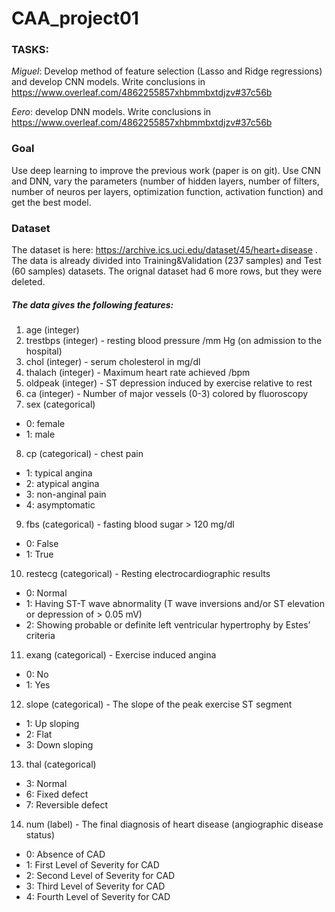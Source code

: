 # CAA_project01

### TASKS:
_Miguel_: Develop method of feature selection (Lasso and Ridge regressions) and develop CNN models. Write conclusions in https://www.overleaf.com/4862255857xhbmmbxtdjzv#37c56b

_Eero_: develop DNN models. Write conclusions in https://www.overleaf.com/4862255857xhbmmbxtdjzv#37c56b

### Goal
Use deep learning to improve the previous work (paper is on git). Use CNN and DNN, vary the parameters (number of hidden layers, number of filters, number of neuros per layers, optimization function, activation function) and get the best model.

### Dataset
The dataset is here: https://archive.ics.uci.edu/dataset/45/heart+disease . The data is already divided into Training&Validation (237 samples) and Test (60 samples) datasets. The orignal dataset had 6 more rows, but they were deleted.

##### The data gives the following features:
1) age (integer)
2) trestbps (integer) - resting blood pressure /mm Hg (on
admission to the hospital)
3) chol (integer) - serum cholesterol in mg/dl
4) thalach (integer) - Maximum heart rate achieved /bpm
5) oldpeak (integer) - ST depression induced by exercise
relative to rest
6) ca (integer) - Number of major vessels (0-3) colored by
fluoroscopy
7) sex (categorical)
  - 0: female
  - 1: male
8) cp (categorical) - chest pain
- 1: typical angina
- 2: atypical angina
- 3: non-anginal pain
- 4: asymptomatic
9) fbs (categorical) - fasting blood sugar > 120 mg/dl
- 0: False
- 1: True
10) restecg (categorical) - Resting electrocardiographic results
- 0: Normal
- 1: Having ST-T wave abnormality (T wave inversions
and/or ST elevation or depression of > 0.05
mV)
- 2: Showing probable or definite left ventricular
hypertrophy by Estes’ criteria
11) exang (categorical) - Exercise induced angina
- 0: No
- 1: Yes
12) slope (categorical) - The slope of the peak exercise ST
segment
- 1: Up sloping
- 2: Flat
- 3: Down sloping
13) thal (categorical)
- 3: Normal
- 6: Fixed defect
- 7: Reversible defect
14) num (label) - The final diagnosis of heart disease (angiographic
disease status)
- 0: Absence of CAD
- 1: First Level of Severity for CAD
- 2: Second Level of Severity for CAD
- 3: Third Level of Severity for CAD
- 4: Fourth Level of Severity for CAD
